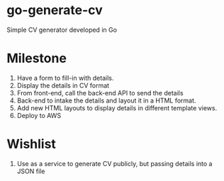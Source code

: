 # go-generate-cv
Simple CV generator developed in Go

# Milestone
1. Have a form to fill-in with details.
2. Display the details in CV format
3. From front-end, call the back-end API to send the details
4. Back-end to intake the details and layout it in a HTML format.
5. Add new HTML layouts to display details in different template views.
6. Deploy to AWS

# Wishlist
1. Use as a service to generate CV publicly, but passing details into a JSON file
